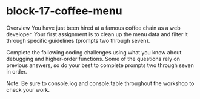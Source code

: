 # block-17-coffee-menu
Overview
You have just been hired at a famous coffee chain as a web developer. Your first assignment is to clean up the menu data and filter it through specific 
guidelines (prompts two through seven).

Complete the following coding challenges using what you know about debugging and higher-order functions. Some of the questions rely on previous answers, 
so do your best to complete prompts two through seven in order.

Note: Be sure to console.log and console.table throughout the workshop to check your work.
